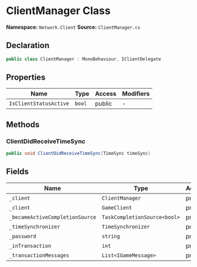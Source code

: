 # ClientManager Class

**Namespace:** `Network.Client`
**Source:** `ClientManager.cs`

## Declaration

```csharp
public class ClientManager : MonoBehaviour, IClientDelegate
```

## Properties

| Name | Type | Access | Modifiers |
|------|------|--------|-----------|
| `IsClientStatusActive` | `bool` | public | - |

## Methods

### ClientDidReceiveTimeSync

```csharp
public void ClientDidReceiveTimeSync(TimeSync timeSync)
```

## Fields

| Name | Type | Access | Modifiers |
|------|------|--------|-----------|
| `_client` | `ClientManager` | private | `readonly` |
| `_client` | `GameClient` | private | - |
| `_becameActiveCompletionSource` | `TaskCompletionSource<bool>` | private | - |
| `_timeSynchronizer` | `TimeSynchronizer` | private | - |
| `_password` | `string` | private | - |
| `_inTransaction` | `int` | private | - |
| `_transactionMessages` | `List<IGameMessage>` | private | `readonly` |

